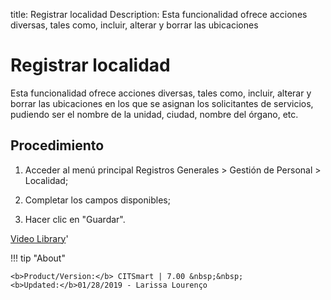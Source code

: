 title:  Registrar localidad 
Description: Esta funcionalidad ofrece acciones diversas, tales como, incluir, alterar y borrar las ubicaciones 
# Registrar localidad

Esta funcionalidad ofrece acciones diversas, tales como, incluir, alterar y borrar las ubicaciones en los que se asignan los solicitantes de servicios, pudiendo ser el nombre de la unidad, ciudad, nombre del órgano, etc.

Procedimiento
-------------

1.  Acceder al menú principal Registros Generales \> Gestión de Personal \>
    Localidad;

2.  Completar los campos disponibles;

3.  Hacer clic en "Guardar".

<i class='fa fa-youtube-play  fa-2x' style='color:#97ce17;vertical-align: middle;'> </i> [Video Library](https://www.youtube.com/playlist?list=PLB5qK2uzf2ROwgzOQev5pGYCVesY4iH8v)'

!!! tip "About"

    <b>Product/Version:</b> CITSmart | 7.00 &nbsp;&nbsp;
    <b>Updated:</b>01/28/2019 - Larissa Lourenço


